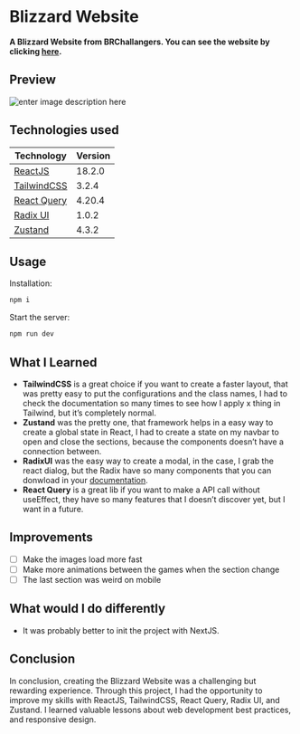 # Blizzard Website

**A Blizzard Website from BRChallangers. You can see the website by clicking [here](http://blizzard-site.vercel.app).**



## Preview
![enter image description here](https://imgur.com/voqGRVI.png)
## Technologies used

|Technology|Version  |
|--|--|
|[ReactJS](https://react.dev/)|18.2.0|
| [TailwindCSS](https://tailwindcss.com/) | 3.2.4 |
| [React Query](https://react-query-v3.tanstack.com/) | 4.20.4 |
| [Radix UI](https://www.radix-ui.com/) | 1.0.2 |
| [Zustand](https://zustand-demo.pmnd.rs/) | 4.3.2 |


## Usage

Installation:

```bash
npm i
```

Start the server:

```bash
npm run dev
```

## What I Learned

- **TailwindCSS** is a great choice if you want to create a faster layout, that was pretty easy to put the configurations and the class names, I had to check the documentation so many times to see how I apply x thing in Tailwind, but it’s completely normal.
- **Zustand** was the pretty one, that framework helps in a easy way to create a global state in React, I had to create a state on my navbar to open and close the sections, because the components doesn’t have a connection between.
- **RadixUI** was the easy way to create a modal, in the case, I grab the react dialog, but the Radix have so many components that you can donwload in your [documentation](https://www.radix-ui.com/docs/primitives/overview/introduction).
- **React Query** is a great lib if you want to make a API call without useEffect, they have so many features that I doesn’t discover yet, but I want in a future.

## Improvements

- [ ]  Make the images load more fast
- [ ]  Make more animations between the games when the section change
- [ ]  The last section was weird on mobile

## What would I do differently

- It was probably better to init the project with NextJS.

## Conclusion

In conclusion, creating the Blizzard Website was a challenging but rewarding experience. Through this project, I had the opportunity to improve my skills with ReactJS, TailwindCSS, React Query, Radix UI, and Zustand. I learned valuable lessons about web development best practices, and responsive design. 
